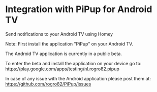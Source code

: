 # Integration with PiPup for Android TV

Send notifications to your Android TV using Homey

Note:
First install the application "PiPup" on your Android TV.

The Android TV application is currently in a public beta. 

To enter the beta and install the application on your device go to:
https://play.google.com/apps/testing/nl.rogro82.pipup

In case of any issue with the Android application please post them at:
https://github.com/rogro82/PiPup/issues